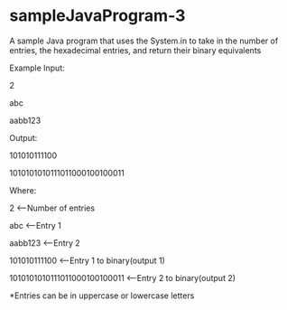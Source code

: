 # sampleJavaProgram-3
A sample Java program that uses the System.in to take in the number of entries, the hexadecimal entries, and return their binary equivalents

Example Input:

2

abc

aabb123

Output:

101010111100

1010101010111011000100100011

Where:

2 <--Number of entries

abc <--Entry 1 

aabb123 <--Entry 2

101010111100 <--Entry 1 to binary(output 1)

1010101010111011000100100011 <--Entry 2 to binary(output 2)

*Entries can be in uppercase or lowercase letters




